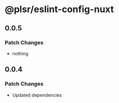 # @plsr/eslint-config-nuxt

## 0.0.5

### Patch Changes

- nothing

## 0.0.4

### Patch Changes

- Updated dependencies
